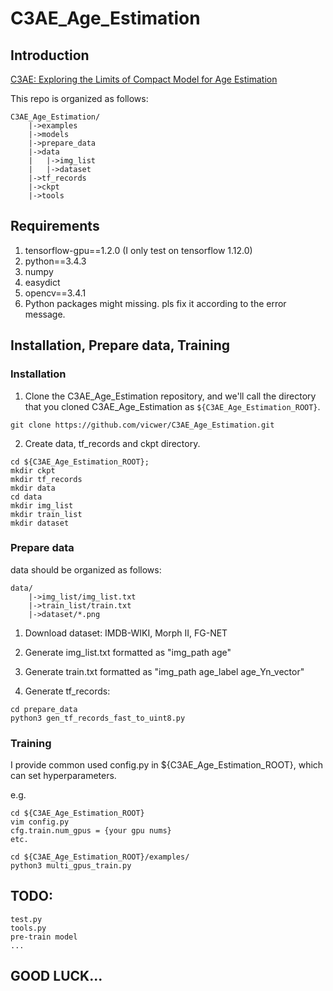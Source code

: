 # C3AE_Age_Estimation


## Introduction
[C3AE: Exploring the Limits of Compact Model for Age Estimation](https://arxiv.org/abs/1904.05059)



This repo is organized as follows:

```
C3AE_Age_Estimation/
    |->examples
    |->models
    |->prepare_data
    |->data
    |   |->img_list
    |   |->dataset
    |->tf_records
    |->ckpt
    |->tools
```

## Requirements
1. tensorflow-gpu==1.2.0 (I only test on tensorflow 1.12.0)
2. python==3.4.3
3. numpy
4. easydict
5. opencv==3.4.1
6. Python packages might missing. pls fix it according to the error message.

## Installation, Prepare data, Training
### Installation
1. Clone the C3AE_Age_Estimation repository, and we'll call the directory that you cloned C3AE_Age_Estimation as `${C3AE_Age_Estimation_ROOT}`.

```
git clone https://github.com/vicwer/C3AE_Age_Estimation.git
```

2. Create data, tf_records and ckpt directory. 

```
cd ${C3AE_Age_Estimation_ROOT};
mkdir ckpt
mkdir tf_records
mkdir data
cd data
mkdir img_list
mkdir train_list
mkdir dataset
```

### Prepare data
data should be organized as follows:

```
data/
    |->img_list/img_list.txt
    |->train_list/train.txt
    |->dataset/*.png
```
1. Download dataset: IMDB-WIKI, Morph II, FG-NET

2. Generate img_list.txt formatted as "img_path age"

3. Generate train.txt formatted as "img_path age_label age_Yn_vector"

4. Generate tf_records:

```
cd prepare_data
python3 gen_tf_records_fast_to_uint8.py
```

### Training

I provide common used config.py in ${C3AE_Age_Estimation_ROOT}, which can set hyperparameters.

e.g.
```
cd ${C3AE_Age_Estimation_ROOT}
vim config.py
cfg.train.num_gpus = {your gpu nums}
etc.

cd ${C3AE_Age_Estimation_ROOT}/examples/
python3 multi_gpus_train.py
```

## TODO:

```
test.py
tools.py
pre-train model
...
```

## GOOD LUCK...